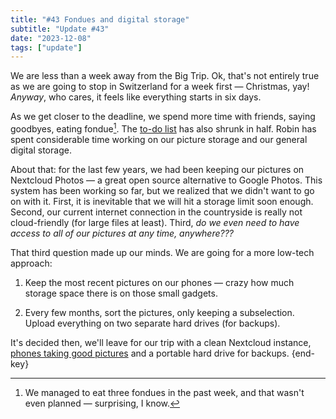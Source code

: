 ```yaml
---
title: "#43 Fondues and digital storage"
subtitle: "Update #43"
date: "2023-12-08"
tags: ["update"]
---
```


We are less than a week away from the Big Trip. Ok, that's not entirely true as we are going to stop in Switzerland for a week first — Christmas, yay! _Anyway_, who cares, it feels like everything starts in six days.

As we get closer to the deadline, we spend more time with friends, saying goodbyes, eating fondue[^1]. The [to-do list](/posts/42-the-never-ending-to-do-list/) has also shrunk in half. Robin has spent considerable time working on our picture storage and our general digital storage.

About that: for the last few years, we had been keeping our pictures on Nextcloud Photos — a great open source alternative to Google Photos. This system has been working so far, but we realized that we didn't want to go on with it. First, it is inevitable that we will hit a storage limit soon enough. Second, our current internet connection in the countryside is really not cloud-friendly (for large files at least). Third, _do we even need to have access to all of our pictures at any time, anywhere???_

That third question made up our minds. We are going for a more low-tech approach:

1. Keep the most recent pictures on our phones — crazy how much storage space there is on those small gadgets.

2. Every few months, sort the pictures, only keeping a subselection. Upload everything on two separate hard drives (for backups).

It's decided then, we'll leave for our trip with a clean Nextcloud instance, [phones taking good pictures](/posts/40-brr/) and a portable hard drive for backups. {end-key}

[^1]: We managed to eat three fondues in the past week, and that wasn't even planned — surprising, I know.
